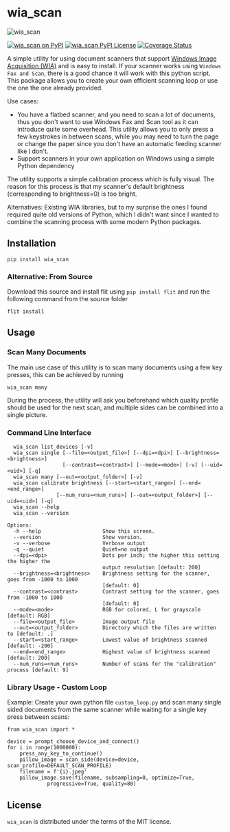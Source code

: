 #  wia_scan

![wia_scan](https://raw.githubusercontent.com/JonasZehn/python_wia_scan/main/res/teaser.png)

[![wia_scan on PyPI](https://img.shields.io/pypi/v/wia_scan.svg)](https://pypi.python.org/pypi/wia_scan)
[![wia_scan PyPI License](https://img.shields.io/badge/license-MIT-blue)](./LICENSE)
[![Coverage Status](https://coveralls.io/repos/github/JonasZehn/python_wia_scan/badge.svg?branch=main)](https://coveralls.io/github/JonasZehn/python_wia_scan?branch=main)

A simple utility for using document scanners that support
[Windows Image Acquisition (WIA)](https://learn.microsoft.com/en-us/windows/win32/wia/-wia-startpage)
and is easy to install. If your scanner works using `Windows Fax and Scan`, there is a good chance it will work with this python script.
This package allows you to create your own efficient scanning loop or use the one the one already provided.

Use cases:
* You have a flatbed scanner, and you need to scan a lot of documents, thus you don't want to
  use Windows Fax and Scan tool as it can introduce quite some overhead. This utility allows
  you to only press a few keystrokes in between scans, while you may need to turn the page or
  change the paper since you don't have an automatic feeding scanner like I don't.
* Support scanners in your own application on Windows using a simple Python dependency

The utility supports a simple calibration process which is fully visual. The reason for this process is that my scanner's default
brightness (corresponding to brightness=0) is too bright.

Alternatives: Existing WIA libraries, but to my surprise the ones I found required quite old
versions of Python, which I didn't want since I wanted to combine the scanning process with some modern Python packages.

## Installation
```
pip install wia_scan
```

### Alternative: From Source
Download this source and install flit using `pip install flit` and run the following command from the source folder
```
flit install
```

## Usage

### Scan Many Documents
The main use case of this utility is to scan many documents using a few key presses, this can be achieved by running
```
wia_scan many
```
During the process, the utility will ask you beforehand which quality profile should be used for the next scan, and 
multiple sides can be combined into a single picture.

### Command Line Interface

```
  wia_scan list_devices [-v]
  wia_scan single [--file=<output_file>] [--dpi=<dpi>] [--brightness=<brightness>]
                  [--contrast=<contrast>] [--mode=<mode>] [-v] [--uid=<uid>] [-q]
  wia_scan many [--out=<output_folder>] [-v]
  wia_scan calibrate brightness [--start=<start_range>] [--end=<end_range>]
                [--num_runs=<num_runs>] [--out=<output_folder>] [--uid=<uid>] [-q]
  wia_scan --help
  wia_scan --version

Options:
  -h --help                    Show this screen.
  --version                    Show version.
  -v --verbose                 Verbose output
  -q --quiet                   Quiet=no output
  --dpi=<dpi>                  Dots per inch; the higher this setting the higher the
                               output resolution [default: 200]
  --brightness=<brightness>    Brightness setting for the scanner, goes from -1000 to 1000
                               [default: 0]
  --contrast=<contrast>        Contrast setting for the scanner, goes from -1000 to 1000
                               [default: 0]
  --mode=<mode>                RGB for colored, L for grayscale [default: RGB]
  --file=<output_file>         Image output file
  --out=<output_folder>        Directory which the files are written to [default: .]
  --start=<start_range>        Lowest value of brightness scanned [default: -200]
  --end=<end_range>            Highest value of brightness scanned [default: 200]
  --num_runs=<num_runs>        Number of scans for the "calibration" process [default: 9]
```

### Library Usage - Custom Loop
Example: Create your own python file `custom_loop.py` and scan many single sided documents from the same scanner while waiting for a single key press between scans:
```
from wia_scan import *

device = prompt_choose_device_and_connect()
for i in range(1000000):
    press_any_key_to_continue()
    pillow_image = scan_side(device=device, scan_profile=DEFAULT_SCAN_PROFILE)
    filename = f'{i}.jpeg'
    pillow_image.save(filename, subsampling=0, optimize=True,
             progressive=True, quality=80)
```


## License
`wia_scan` is distributed under the terms of the MIT license.
